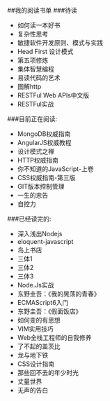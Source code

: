 ##我的阅读书单
###待读
*  如何读一本好书
*  复杂性思考
*  敏捷软件开发原则、模式与实践
*  Head First 设计模式
*  第五项修炼
*  集体智慧编程
*  易读代码的艺术
*  图解http
*  RESTFul Web APIs中文版
*  RESTFul实战  

###目前正在阅读:
*  MongoDB权威指南
*  AngularJS权威教程
*  设计模式之禅  
*  HTTP权威指南  
*  你不知道的JavaScript-上卷
*  CSS权威指南-第三版
*  GIT版本控制管理
*  一生的忠告
*  自控力

###已经读完的:
*  深入浅出Nodejs
*  eloquent-javascript
*  岛上书店
*  三体1
*  三体2
*  三体3
*  Node.Js实战
*  东野圭吾：《我的晃荡的青春》
*  ECMAScript6入门
*  东野圭吾：《假面饭店》
*  如何变的有思想
*  VIM实用技巧
*  Web全栈工程师的自我修养
*  了不起的盖茨比
*  龙与地下铁
*  CSS设计指南
*  那些回不去的年少时光
*  丈量世界
*  无声的告白
